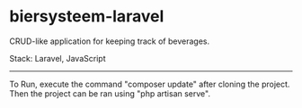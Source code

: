 # biersysteem-laravel
CRUD-like application for keeping track of beverages.

Stack: Laravel, JavaScript

___

   To Run, execute the command "composer update" after cloning the project. Then the project can be ran using "php artisan serve".

